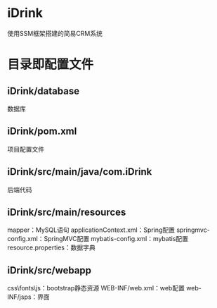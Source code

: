 # iDrink
使用SSM框架搭建的简易CRM系统
# 目录即配置文件
## iDrink/database
数据库
## iDrink/pom.xml
项目配置文件
## iDrink/src/main/java/com.iDrink
后端代码
## iDrink/src/main/resources
mapper：MySQL语句
applicationContext.xml：Spring配置
springmvc-config.xml：SpringMVC配置
mybatis-config.xml：mybatis配置
resource.properties：数据字典
## iDrink/src/webapp
css\fonts\js：bootstrap静态资源
WEB-INF/web.xml：web配置
web-INF/jsps：界面
